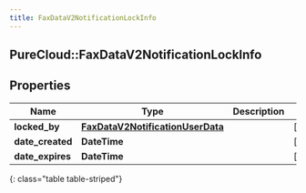 ```yaml
---
title: FaxDataV2NotificationLockInfo
---
```

## PureCloud::FaxDataV2NotificationLockInfo

## Properties

|Name | Type | Description | Notes|
|------------ | ------------- | ------------- | -------------|
| **locked_by** | [**FaxDataV2NotificationUserData**](FaxDataV2NotificationUserData.html) |  | [optional] |
| **date_created** | **DateTime** |  | [optional] |
| **date_expires** | **DateTime** |  | [optional] |
{: class="table table-striped"}


